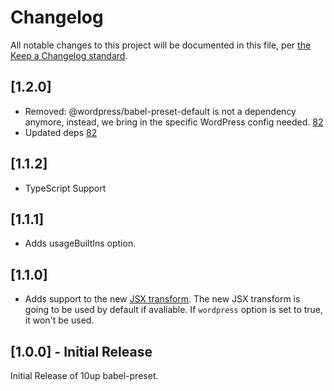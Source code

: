 # Changelog

All notable changes to this project will be documented in this file, per [the Keep a Changelog standard](http://keepachangelog.com/).

## [1.2.0]
- Removed: @wordpress/babel-preset-default is not a dependency anymore, instead, we bring in the specific WordPress config needed. [82](https://github.com/10up/10up-toolkit/pull/82)
- Updated deps [82](https://github.com/10up/10up-toolkit/pull/82)

## [1.1.2]
- TypeScript Support

## [1.1.1]
- Adds usageBuiltIns option.

## [1.1.0]
- Adds support to the new [JSX transform](https://reactjs.org/blog/2020/09/22/introducing-the-new-jsx-transform.html). The new JSX transform is going to be used by default if avaliable. If `wordpress` option is set to true, it won't be used.

## [1.0.0] - Initial Release
Initial Release of 10up babel-preset.